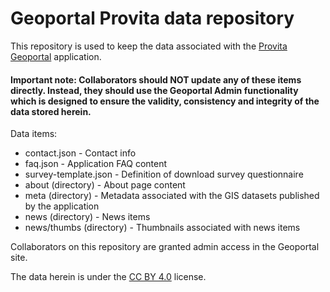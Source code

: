 # Geoportal Provita data repository

This repository is used to keep the data associated with the [Provita Geoportal](https://github.com/Provitaonline/geoportal) application.

#### Important note: Collaborators should NOT update any of these items directly. Instead, they should use the Geoportal Admin functionality which is designed to ensure the validity, consistency and integrity of the data stored herein.

Data items:

* contact.json - Contact info
* faq.json - Application FAQ content
* survey-template.json - Definition of download survey questionnaire
* about (directory) - About page content
* meta (directory) - Metadata associated with the GIS datasets published by the application
* news (directory) - News items
* news/thumbs (directory) - Thumbnails associated with news items

Collaborators on this repository are granted admin access in the Geoportal site.

The data herein is under the [CC BY 4.0](https://creativecommons.org/licenses/by/4.0/) license.
